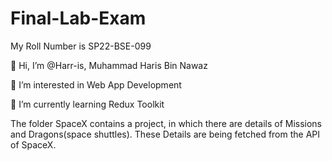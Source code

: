 # Final-Lab-Exam
My Roll Number is SP22-BSE-099

👋 Hi, I’m @Harr-is, Muhammad Haris Bin Nawaz

👀 I’m interested in Web App Development

🌱 I’m currently learning Redux Toolkit

The folder SpaceX contains a project, in which there are details of Missions and Dragons(space shuttles). These Details are being fetched from the API of SpaceX.



